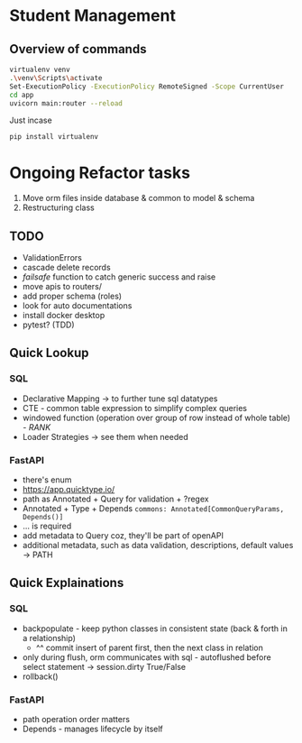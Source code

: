 
# Student Management

## Overview of commands
```bash
virtualenv venv
.\venv\Scripts\activate
Set-ExecutionPolicy -ExecutionPolicy RemoteSigned -Scope CurrentUser
cd app
uvicorn main:router --reload
```

Just incase
```bash
pip install virtualenv
```
# Ongoing Refactor tasks
1. Move orm files inside database & common to model & schema 
2. Restructuring class

## TODO
- ValidationErrors
- cascade delete records
- *failsafe* function to catch generic success and raise
- move apis to routers/
- add proper schema (roles)
- look for auto documentations
- install docker desktop
- pytest? (TDD)

## Quick Lookup
### SQL
- Declarative Mapping -> to further tune sql datatypes
- CTE - common table expression to simplify complex queries
- windowed function (operation over group of row instead of whole table) - *RANK*
- Loader Strategies -> see them when needed

### FastAPI
- there's enum
- https://app.quicktype.io/
- path as Annotated + Query for validation  + ?regex
- Annotated + Type + Depends `commons: Annotated[CommonQueryParams, Depends()]`
- ... is required
- add metadata to Query coz, they'll be part of openAPI
- additional metadata, such as data validation, descriptions, default values -> PATH


## Quick Explainations
### SQL
- backpopulate - keep python classes in consistent state (back & forth in a relationship)
    - ^^ commit insert of parent first, then the next class in relation
- only during flush, orm communicates with sql - autoflushed before select statement -> session.dirty True/False
- rollback()

### FastAPI
- path operation order matters
- Depends - manages lifecycle by itself
